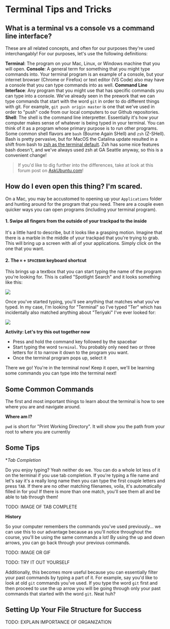 # Terminal Tips and Tricks

## What is a terminal vs a console vs a command line interface?

These are all related concepts, and often for our purposes they're used interchangably! For our purposes, let's use the following definitions:

**Terminal**: The program on your Mac, Linux, or Windows machine that you will open.
**Console**: A general term for something that you might type commands into. Your terminal program is an example of a console, but your internet browser (Chrome or Firefox) or text editor (VS Code) also may have a console that you can type commands into as well.
**Command Line Interface**: Any program that you might use that has specific commands you can type into a console. We've already seen in the prework that we can type commands that start with the word `git` in order to do different things with git. For example, `git push origin master` is one that we've used in order to "push" code from our local computers to our Github repositories.
**Shell**: The shell is the command line interpretter. Essentially it's how your computer makes sense of whatever is being typed in your terminal. You can think of it as a program whose primary purpose is to run other programs. Some common shell flavors are `bash` (Bourne Again SHell) and `zsh` (Z-SHell). Bash is pretty pervasive, but for MacOS the Catalina update resulted in a shift from bash to [zsh as the terminal default](https://scriptingosx.com/2019/06/moving-to-zsh/). Zsh has some nice features bash doesn't, and we've always used zsh at GA Seattle anyway, so this is a convenient change!


> If you'd like to dig further into the differences, take at look at this forum post on [AskUbuntu.com](https://askubuntu.com/questions/506510/what-is-the-difference-between-terminal-console-shell-and-command-line)!

## How do I even open this thing? I'm scared.

On a Mac, you may be accustomed to opening up your `Applications` folder and hunting around for the program that you need. There are a couple even quicker ways you can open programs (including your terminal program). 

#### 1. Swipe all fingers from the outside of your trackpad to the inside

It's a little hard to describe, but it looks like a grasping motion. Imagine that there is a marble in the middle of your trackpad that you're trying to grab. This will bring up a screen with all of your applications. Simply click on the one that you want.

#### 2. The `⌘` + `SPACEBAR` keyboard shortcut

This brings up a textbox that you can start typing the name of the program you're looking for. This is called "Spotlight Search" and it looks something like this:

![](https://res.cloudinary.com/briezh/image/upload/v1583171079/Screen_Shot_2020-03-02_at_9.42.56_AM_tzo84y.png)

Once you've started typing, you'll see anything that matches what you've typed. In my case, I'm looking for "Terminal" so I've typed "Ter" which has incidentally also matched anything about "Teriyaki" I've ever looked for:

![](https://res.cloudinary.com/briezh/image/upload/v1583171079/Screen_Shot_2020-03-02_at_9.43.08_AM_yq9l0u.png)

**Activity: Let's try this out together now**

* Press and hold the command key followed by the spacebar
* Start typing the word `terminal`. You probably only need two or three letters for it to narrow it down to the program you want.
* Once the terminal program pops up, select it

There we go! You're in the terminal now! Keep it open, we'll be learning some commands you can type into the terminal next!

## Some Common Commands

The first and most important things to learn about the terminal is how to see where you are and navigate around.

**Where am I?**

`pwd` is short for "Print Working Directory". It will show you the path from your root to where you are currently

## Some Tips

**Tab Completion*

Do you enjoy typing? Yeah neither do we. You can do a whole lot less of it on the terminal if you use tab completion. If you're typing a file name and let's say it's a really long name then you can type the first couple letters and press `TAB`. If there are no other matching filenames, voila, it's automatically filled in for you! If there is more than one match, you'll see them all and be able to tab through them!

TODO: IMAGE OF TAB COMPLETE

**History**

So your computer remembers the commands you've used previously... we can use this to our advantage because as you'll notice throughout the course, you'll be using the same commands a lot! By using the up and down arrows, you can go back through your previous commands. 

TODO: IMAGE OR GIF

TODO: TRY IT OUT YOURSELF

Additionally, this becomes more useful because you can essentially filter your past commands by typing a part of it. For example, say you'd like to look at old `git` commands you've used. If you type the word `git` first and then proceed to use the up arrow you will be going through only your past commands that started with the word `git`. Neat huh?

## Setting Up Your File Structure for Success

TODO: EXPLAIN IMPORTANCE OF ORGANIZATION

